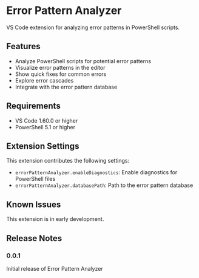 # Error Pattern Analyzer

VS Code extension for analyzing error patterns in PowerShell scripts.

## Features

- Analyze PowerShell scripts for potential error patterns
- Visualize error patterns in the editor
- Show quick fixes for common errors
- Explore error cascades
- Integrate with the error pattern database

## Requirements

- VS Code 1.60.0 or higher
- PowerShell 5.1 or higher

## Extension Settings

This extension contributes the following settings:

* `errorPatternAnalyzer.enableDiagnostics`: Enable diagnostics for PowerShell files
* `errorPatternAnalyzer.databasePath`: Path to the error pattern database

## Known Issues

This extension is in early development.

## Release Notes

### 0.0.1

Initial release of Error Pattern Analyzer
